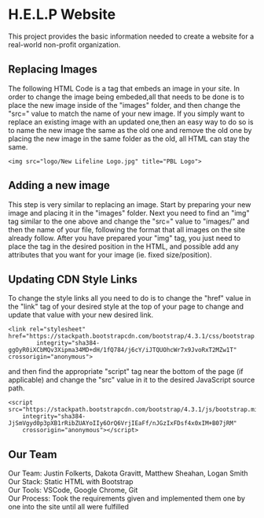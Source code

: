 # H.E.L.P Website

This project provides the basic information needed to create a website for a real-world non-profit organization.

## Replacing Images

The following HTML Code is a tag that embeds an image in your site. In order to change the image being embeded,all that needs to be done is to place the new image inside of the "images" folder, and then change the "src=" value to match the name of your new image. If you simply want to replace an existing image with an updated one,then an easy way to do so is to name the new image the same as the old one and remove the old one by placing the new image in the same folder as the old, all HTML can stay the same.

```
<img src="logo/New Lifeline Logo.jpg" title="PBL Logo">
```

## Adding a new image

This step is very similar to replacing an image. Start by preparing your new image and placing it in the "images" folder. Next you need to find an "img" tag similar to the one above and change the "src=" value to "images/" and then the name of your file, following the format that all images on the site already follow. After you have prepared your "img" tag, you just need to place the tag in the desired position in the HTML, and possible add any attributes that you want for your image (ie. fixed size/position).

## Updating CDN Style Links

To change the style links all you need to do is to change the "href" value in the "link" tag of your desired style at the top of your page to change and update that value with your new desired link.
```
<link rel="stylesheet" href="https://stackpath.bootstrapcdn.com/bootstrap/4.3.1/css/bootstrap.min.css"
        integrity="sha384-ggOyR0iXCbMQv3Xipma34MD+dH/1fQ784/j6cY/iJTQUOhcWr7x9JvoRxT2MZw1T" crossorigin="anonymous">
```

and then find the appropriate "script" tag near the bottom of the page (if applicable) and change the "src" value in it to the desired JavaScript source path.
```
<script src="https://stackpath.bootstrapcdn.com/bootstrap/4.3.1/js/bootstrap.min.js"
    integrity="sha384-JjSmVgyd0p3pXB1rRibZUAYoIIy6OrQ6VrjIEaFf/nJGzIxFDsf4x0xIM+B07jRM"
    crossorigin="anonymous"></script>
```

## Our Team

Our Team: Justin Folkerts, Dakota Gravitt, Matthew Sheahan, Logan Smith  
Our Stack: Static HTML with Bootstrap  
Our Tools: VSCode, Google Chrome, Git  
Our Process: Took the requirements given and implemented them one by one into the site until all were fulfilled  
